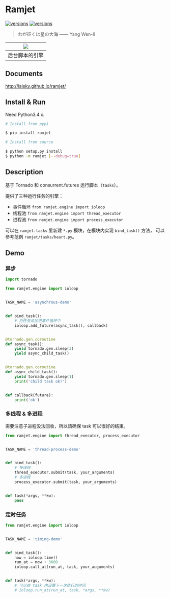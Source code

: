 Ramjet
===

[![versions](https://img.shields.io/badge/version-v1.1-blue.svg)]()
[![versions](https://img.shields.io/badge/license-MIT/Apache-blue.svg)]()

> わが征くは星の大海 —— Yang Wen-li

| ![](http://7xjvpy.dl1.z0.glb.clouddn.com/ramjet.jpg) |
|:--:|
| 后台脚本的引擎 |


## Documents

http://laisky.github.io/ramjet/


## Install & Run

Need Python3.4.x.

```sh
# Install from pypi

$ pip install ramjet
```

```sh
# Install from source

$ python setup.py install
$ python -m ramjet [--debug=true]
```


## Description

基于 Tornado 和 consurrent.futures 运行脚本（`tasks`）。

提供了三种运行任务的引擎：

  - 事件循环 `from ramjet.engine import ioloop`
  - 线程池 `from ramjet.engine import thread_executor`
  - 进程池 `from ramjet.engine import process_executor`

可以在 `ramjet.tasks` 里新建 `*.py` 模块，在模块内实现 `bind_task()` 方法，
可以参考范例 `ramjet/tasks/heart.py`。


## Demo

### 异步

```py
import tornado

from ramjet.engine import ioloop


TASK_NAME = 'asynchrous-demo'


def bind_task():
    # 将任务添加进事件循环中
    ioloop.add_future(async_task(), callback)


@tornado.gen.coroutine
def async_task():
    yield tornado.gen.sleep(3)
    yield async_child_task()


@tornado.gen.coroutine
def async_child_task():
    yield tornado.gen.sleep(1)
    print('child task ok!')


def callback(future):
    print('ok')

```

### 多线程 & 多进程

需要注意子进程没法回收，所以请确保 task 可以很好的结束。

```py
from ramjet.engine import thread_executor, process_executor


TASK_NAME = 'thread-process-demo'


def bind_task():
    # 多线程
    thread_executor.submit(task, your_arguments)
    # 多进程
    process_executor.submit(task, your_arguments)


def task(*args, **kw):
    pass

```

### 定时任务

```py
from ramjet.engine import ioloop


TASK_NAME = 'timing-demo'


def bind_task():
    now = ioloop.time()
    run_at = now + 3600
    ioloop.call_at(run_at, task, your_auguments)


def task(*args, **kw):
    # 可以在 task 内设置下一次执行的时间
    # ioloop.run_at(run_at, task, *args, **kw)
```
